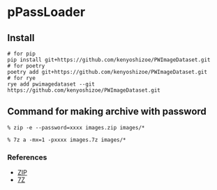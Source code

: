 # pPassLoader
## Install
```
# for pip
pip install git+https://github.com/kenyoshizoe/PWImageDataset.git
# for poetry
poetry add git+https://github.com/kenyoshizoe/PWImageDataset.git
# for rye
rye add pwimagedataset --git https://github.com/kenyoshizoe/PWImageDataset.git
```

## Command for making archive with password

```shell
% zip -e --password=xxxx images.zip images/*
```

```shell
% 7z a -mx=1 -pxxxx images.7z images/*
```
### References

- [ZIP](https://qiita.com/snaka/items/b84d9c56a7b5dc8fc055)
- [7Z](https://qiita.com/robozushi10/items/b334357244739d47f39e)
